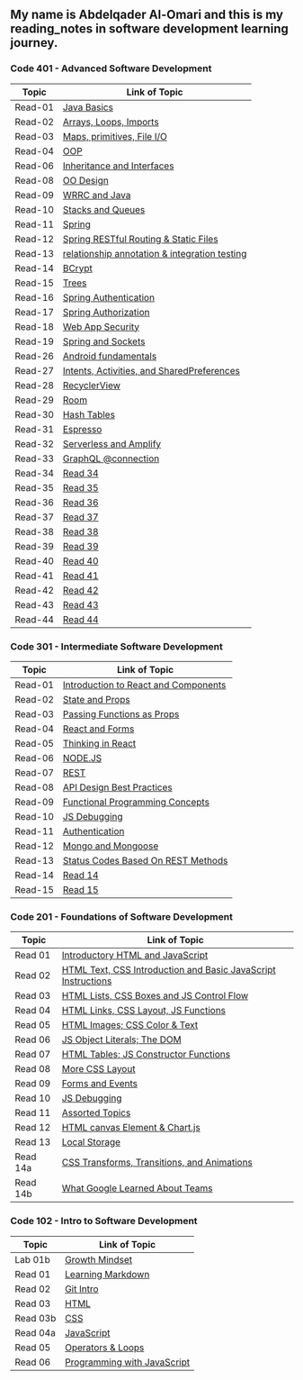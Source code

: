 ## My name is Abdelqader Al-Omari and this is my reading_notes in software development learning journey.

### **Code 401 - Advanced Software Development**

| Topic   | Link of Topic                                                                                               |
| ------- | ----------------------------------------------------------------------------------------------------------- |
| Read-01 | [Java Basics](https://abdelqader-alomari.github.io/reading_notes/read_01)                                   |
| Read-02 | [Arrays, Loops, Imports](https://abdelqader-alomari.github.io/reading_notes/read_02)                        |
| Read-03 | [Maps, primitives, File I/O](https://abdelqader-alomari.github.io/reading_notes/read_03)                    |
| Read-04 | [OOP](https://abdelqader-alomari.github.io/reading_notes/read_04)                                           |
| Read-06 | [Inheritance and Interfaces](https://abdelqader-alomari.github.io/reading_notes/read_06)                    |
| Read-08 | [OO Design](https://abdelqader-alomari.github.io/reading_notes/read_08)                                     |
| Read-09 | [WRRC and Java](https://abdelqader-alomari.github.io/reading_notes/read_09)                                 |
| Read-10 | [Stacks and Queues](https://abdelqader-alomari.github.io/reading_notes/read_10)                             |
| Read-11 | [Spring](https://abdelqader-alomari.github.io/reading_notes/read_11)                                        |
| Read-12 | [Spring RESTful Routing & Static Files](https://abdelqader-alomari.github.io/reading_notes/read_12)         |
| Read-13 | [relationship annotation & integration testing](https://abdelqader-alomari.github.io/reading_notes/read_13) |
| Read-14 | [BCrypt](https://abdelqader-alomari.github.io/reading_notes/read_14)                                        |
| Read-15 | [Trees](https://abdelqader-alomari.github.io/reading_notes/read_15)                                         |
| Read-16 | [Spring Authentication](https://abdelqader-alomari.github.io/reading_notes/read_16)                         |
| Read-17 | [Spring Authorization](https://abdelqader-alomari.github.io/reading_notes/read_17)                          |
| Read-18 | [Web App Security](https://abdelqader-alomari.github.io/reading_notes/read_18)                              |
| Read-19 | [Spring and Sockets](https://abdelqader-alomari.github.io/reading_notes/read_19)                            |
| Read-26 | [Android fundamentals](https://abdelqader-alomari.github.io/reading_notes/read_26)                          |
| Read-27 | [Intents, Activities, and SharedPreferences](https://abdelqader-alomari.github.io/reading_notes/read_27)    |
| Read-28 | [RecyclerView](https://abdelqader-alomari.github.io/reading_notes/read_28)                                  |
| Read-29 | [Room](https://abdelqader-alomari.github.io/reading_notes/read_29)                                          |
| Read-30 | [Hash Tables](https://abdelqader-alomari.github.io/reading_notes/read_30)                                   |
| Read-31 | [Espresso](https://abdelqader-alomari.github.io/reading_notes/read_31)                                      |
| Read-32 | [Serverless and Amplify](https://abdelqader-alomari.github.io/reading_notes/read_32)                        |
| Read-33 | [GraphQL @connection](https://abdelqader-alomari.github.io/reading_notes/read_33)                           |
| Read-34 | [Read 34](https://abdelqader-alomari.github.io/reading_notes/read_34)                                       |
| Read-35 | [Read 35](https://abdelqader-alomari.github.io/reading_notes/read_35)                                       |
| Read-36 | [Read 36](https://abdelqader-alomari.github.io/reading_notes/read_36)                                       |
| Read-37 | [Read 37](https://abdelqader-alomari.github.io/reading_notes/read_37)                                       |
| Read-38 | [Read 38](https://abdelqader-alomari.github.io/reading_notes/read_38)                                       |
| Read-39 | [Read 39](https://abdelqader-alomari.github.io/reading_notes/read_39)                                       |
| Read-40 | [Read 40](https://abdelqader-alomari.github.io/reading_notes/read_40)                                       |
| Read-41 | [Read 41](https://abdelqader-alomari.github.io/reading_notes/read_41)                                       |
| Read-42 | [Read 42](https://abdelqader-alomari.github.io/reading_notes/read_42)                                       |
| Read-43 | [Read 43](https://abdelqader-alomari.github.io/reading_notes/read_43)                                       |
| Read-44 | [Read 44](https://abdelqader-alomari.github.io/reading_notes/read_44)                                       |

### **Code 301 - Intermediate Software Development**

| Topic   | Link of Topic                                                                                       |
| ------- | --------------------------------------------------------------------------------------------------- |
| Read-01 | [Introduction to React and Components](https://abdelqader-alomari.github.io/reading_notes/class-01) |
| Read-02 | [State and Props](https://abdelqader-alomari.github.io/reading_notes/class-02)                      |
| Read-03 | [Passing Functions as Props](https://abdelqader-alomari.github.io/reading_notes/class-03)           |
| Read-04 | [React and Forms](https://abdelqader-alomari.github.io/reading_notes/class-04)                      |
| Read-05 | [Thinking in React](https://abdelqader-alomari.github.io/reading_notes/class-05)                    |
| Read-06 | [NODE.JS](https://abdelqader-alomari.github.io/reading_notes/class-06)                              |
| Read-07 | [REST](https://abdelqader-alomari.github.io/reading_notes/class-07)                                 |
| Read-08 | [API Design Best Practices](https://abdelqader-alomari.github.io/reading_notes/class-08)            |
| Read-09 | [Functional Programming Concepts](https://abdelqader-alomari.github.io/reading_notes/class-09)      |
| Read-10 | [JS Debugging](https://abdelqader-alomari.github.io/reading_notes/class-10)                         |
| Read-11 | [Authentication](https://abdelqader-alomari.github.io/reading_notes/class-11)                       |
| Read-12 | [Mongo and Mongoose](https://abdelqader-alomari.github.io/reading_notes/class-12)                   |
| Read-13 | [Status Codes Based On REST Methods](https://abdelqader-alomari.github.io/reading_notes/class-13)   |
| Read-14 | [Read 14](https://abdelqader-alomari.github.io/reading_notes/class-14)                              |
| Read-15 | [Read 15](https://abdelqader-alomari.github.io/reading_notes/class-15)                              |

### **Code 201 - Foundations of Software Development**

| Topic    | Link of Topic                                                                                                                |
| -------- | ---------------------------------------------------------------------------------------------------------------------------- |
| Read 01  | [Introductory HTML and JavaScript](https://abdelqader-alomari.github.io/reading_notes/read-01)                               |
| Read 02  | [ HTML Text, CSS Introduction and Basic JavaScript Instructions](https://abdelqader-alomari.github.io/reading_notes/read-02) |
| Read 03  | [HTML Lists, CSS Boxes and JS Control Flow](https://abdelqader-alomari.github.io/reading_notes/read-03)                      |
| Read 04  | [HTML Links, CSS Layout, JS Functions](https://abdelqader-alomari.github.io/reading_notes/read-04)                           |
| Read 05  | [HTML Images; CSS Color & Text](https://abdelqader-alomari.github.io/reading_notes/read-05)                                  |
| Read 06  | [JS Object Literals; The DOM](https://abdelqader-alomari.github.io/reading_notes/read-06)                                    |
| Read 07  | [ HTML Tables; JS Constructor Functions](https://abdelqader-alomari.github.io/reading_notes/read-07)                         |
| Read 08  | [More CSS Layout](https://abdelqader-alomari.github.io/reading_notes/read-08)                                                |
| Read 09  | [Forms and Events](https://abdelqader-alomari.github.io/reading_notes/read-09)                                               |
| Read 10  | [JS Debugging](https://abdelqader-alomari.github.io/reading_notes/read-10)                                                   |
| Read 11  | [Assorted Topics](https://abdelqader-alomari.github.io/reading_notes/read-11)                                                |
| Read 12  | [HTML canvas Element & Chart.js](https://abdelqader-alomari.github.io/reading_notes/read-12)                                 |
| Read 13  | [Local Storage](https://abdelqader-alomari.github.io/reading_notes/read-13)                                                  |
| Read 14a | [CSS Transforms, Transitions, and Animations](https://abdelqader-alomari.github.io/reading_notes/read-14a)                   |
| Read 14b | [What Google Learned About Teams](https://abdelqader-alomari.github.io/reading_notes/read-14b)                               |

### **Code 102 - Intro to Software Development**

| Topic    | Link of Topic                                                                      |
| -------- | ---------------------------------------------------------------------------------- |
| Lab 01b  | [Growth Mindset](https://abdelqader7.github.io/reading-notes/growth-mindset)       |
| Read 01  | [ Learning Markdown](https://abdelqader7.github.io/reading-notes/read-01)          |
| Read 02  | [Git Intro](https://abdelqader7.github.io/reading-notes/read-02)                   |
| Read 03  | [HTML](https://abdelqader7.github.io/reading-notes/read-03)                        |
| Read 03b | [CSS](https://abdelqader7.github.io/reading-notes/read-03b)                        |
| Read 04a | [JavaScript](https://abdelqader7.github.io/reading-notes/read-04a)                 |
| Read 05  | [Operators & Loops](https://abdelqader7.github.io/reading-notes/read-05)           |
| Read 06  | [Programming with JavaScript](https://abdelqader7.github.io/reading-notes/read-06) |
